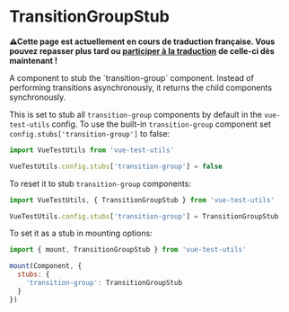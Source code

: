 # TransitionGroupStub

<p><strong>⚠Cette page est actuellement en cours de traduction française. Vous pouvez repasser plus tard ou <a href="https://github.com/vuejs-fr/vue-test-utils" target="_blank">participer à la traduction</a> de celle-ci dès maintenant !</strong></p><p>A component to stub the `transition-group` component. Instead of performing transitions asynchronously, it returns the child components synchronously.</p>

This is set to stub all `transition-group` components by default in the `vue-test-utils` config. To use the built-in `transition-group`  component set `config.stubs['transition-group']` to false:

```js
import VueTestUtils from 'vue-test-utils'

VueTestUtils.config.stubs['transition-group'] = false
```

To reset it to stub `transition-group` components:

```js
import VueTestUtils, { TransitionGroupStub } from 'vue-test-utils'

VueTestUtils.config.stubs['transition-group'] = TransitionGroupStub
```

To set it as a stub in mounting options:

```js
import { mount, TransitionGroupStub } from 'vue-test-utils'

mount(Component, {
  stubs: {
    'transition-group': TransitionGroupStub
  }
})
```
